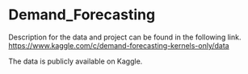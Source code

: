 # Demand_Forecasting

Description for the data and project can be found in the following link.
https://www.kaggle.com/c/demand-forecasting-kernels-only/data

The data is publicly available on Kaggle.
